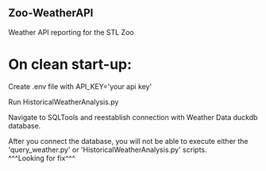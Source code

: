 ## Zoo-WeatherAPI
Weather API reporting for the STL Zoo


# On clean start-up: ##  

Create .env file with API_KEY='your api key'  

Run HistoricalWeatherAnalysis.py  

Navigate to SQLTools and reestablish connection with Weather Data duckdb database.  

After you connect the database, you will not be able to execute either the 'query_weather.py' or 'HistoricalWeatherAnalysis.py' scripts.  
^^^Looking for fix^^^